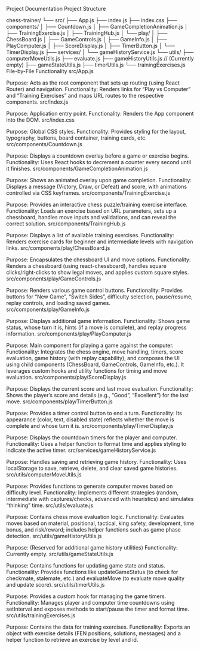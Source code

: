 Project Documentation
Project Structure

chess-trainer/
└── src/
├── App.js
├── index.js
├── index.css
├── components/
│ ├── Countdown.js
│ ├── GameCompletionAnimation.js
│ ├── TrainingExercise.js
│ ├── TrainingHub.js
│ └── play/
│ ├── ChessBoard.js
│ ├── GameControls.js
│ ├── GameInfo.js
│ ├── PlayComputer.js
│ ├── ScoreDisplay.js
│ ├── TimerButton.js
│ └── TimerDisplay.js
├── services/
│ └── gameHistoryService.js
└── utils/
├── computerMoveUtils.js
├── evaluate.js
├── gameHistoryUtils.js // (Currently empty)
├── gameStateUtils.js
├── timerUtils.js
└── trainingExercises.js
File-by-File Functionality
src/App.js

Purpose: Acts as the root component that sets up routing (using React Router) and navigation.
Functionality: Renders links for “Play vs Computer” and “Training Exercises” and maps URL routes to the respective components.
src/index.js

Purpose: Application entry point.
Functionality: Renders the App component into the DOM.
src/index.css

Purpose: Global CSS styles.
Functionality: Provides styling for the layout, typography, buttons, board container, training cards, etc.
src/components/Countdown.js

Purpose: Displays a countdown overlay before a game or exercise begins.
Functionality: Uses React hooks to decrement a counter every second until it finishes.
src/components/GameCompletionAnimation.js

Purpose: Shows an animated overlay upon game completion.
Functionality: Displays a message (Victory, Draw, or Defeat) and score, with animations controlled via CSS keyframes.
src/components/TrainingExercise.js

Purpose: Provides an interactive chess puzzle/training exercise interface.
Functionality: Loads an exercise based on URL parameters, sets up a chessboard, handles move inputs and validations, and can reveal the correct solution.
src/components/TrainingHub.js

Purpose: Displays a list of available training exercises.
Functionality: Renders exercise cards for beginner and intermediate levels with navigation links.
src/components/play/ChessBoard.js

Purpose: Encapsulates the chessboard UI and move options.
Functionality: Renders a chessboard (using react-chessboard), handles square clicks/right-clicks to show legal moves, and applies custom square styles.
src/components/play/GameControls.js

Purpose: Renders various game control buttons.
Functionality: Provides buttons for “New Game”, “Switch Sides”, difficulty selection, pause/resume, replay controls, and loading saved games.
src/components/play/GameInfo.js

Purpose: Displays additional game information.
Functionality: Shows game status, whose turn it is, hints (if a move is complete), and replay progress information.
src/components/play/PlayComputer.js

Purpose: Main component for playing a game against the computer.
Functionality: Integrates the chess engine, move handling, timers, score evaluation, game history (with replay capability), and composes the UI using child components (ChessBoard, GameControls, GameInfo, etc.). It leverages custom hooks and utility functions for timing and move evaluation.
src/components/play/ScoreDisplay.js

Purpose: Displays the current score and last move evaluation.
Functionality: Shows the player’s score and details (e.g., “Good”, “Excellent”) for the last move.
src/components/play/TimerButton.js

Purpose: Provides a timer control button to end a turn.
Functionality: Its appearance (color, text, disabled state) reflects whether the move is complete and whose turn it is.
src/components/play/TimerDisplay.js

Purpose: Displays the countdown timers for the player and computer.
Functionality: Uses a helper function to format time and applies styling to indicate the active timer.
src/services/gameHistoryService.js

Purpose: Handles saving and retrieving game history.
Functionality: Uses localStorage to save, retrieve, delete, and clear saved game histories.
src/utils/computerMoveUtils.js

Purpose: Provides functions to generate computer moves based on difficulty level.
Functionality: Implements different strategies (random, intermediate with captures/checks, advanced with heuristics) and simulates “thinking” time.
src/utils/evaluate.js

Purpose: Contains chess move evaluation logic.
Functionality: Evaluates moves based on material, positional, tactical, king safety, development, time bonus, and risk/reward; includes helper functions such as game phase detection.
src/utils/gameHistoryUtils.js

Purpose: (Reserved for additional game history utilities)
Functionality: Currently empty.
src/utils/gameStateUtils.js

Purpose: Contains functions for updating game state and status.
Functionality: Provides functions like updateGameStatus (to check for checkmate, stalemate, etc.) and evaluateMove (to evaluate move quality and update score).
src/utils/timerUtils.js

Purpose: Provides a custom hook for managing the game timers.
Functionality: Manages player and computer time countdowns using setInterval and exposes methods to start/pause the timer and format time.
src/utils/trainingExercises.js

Purpose: Contains the data for training exercises.
Functionality: Exports an object with exercise details (FEN positions, solutions, messages) and a helper function to retrieve an exercise by level and id.
